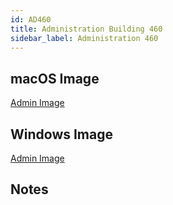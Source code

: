 ```yaml
---
id: AD460
title: Administration Building 460
sidebar_label: Administration 460
---
```


## macOS Image
[Admin Image](image-mac-admin.md)

## Windows Image
[Admin Image](image-mac-admin.md)

## Notes
